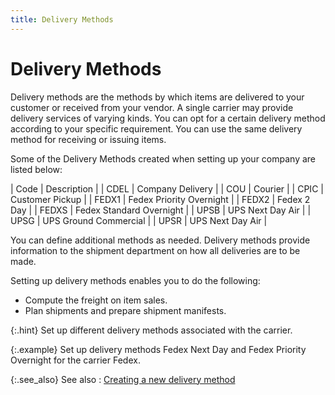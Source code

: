 ```yaml
---
title: Delivery Methods
---
```


# Delivery Methods


Delivery methods are the methods by which items are delivered to your  customer or received from your vendor. A single carrier may provide delivery  services of varying kinds. You can opt for a certain delivery method according  to your specific requirement. You can use the same delivery method for  receiving or issuing items.


Some of the Delivery Methods created when setting up your company are  listed below:


| Code | Description |
| CDEL | Company Delivery |
| COU | Courier |
| CPIC | Customer Pickup |
| FEDX1 | Fedex Priority Overnight |
| FEDX2 | Fedex 2 Day |
| FEDXS | Fedex Standard Overnight |
| UPSB | UPS Next Day Air |
| UPSG | UPS Ground Commercial |
| UPSR | UPS Next Day Air |



You can define additional methods as needed. Delivery methods provide  information to the shipment department on how all deliveries are to be  made.


Setting up delivery methods enables you to do the following:

- Compute the  freight on item sales.
- Plan shipments  and prepare shipment manifests.



{:.hint}
Set up different delivery methods associated with the carrier.


{:.example}
Set up delivery methods Fedex Next Day and Fedex Priority Overnight  for the carrier Fedex.


{:.see_also}
See also
: [Creating  a new delivery method]({{site.sc_baseurl}}/options/everest-freight-estimator/delivery-methods/set-up-a-delivery-method/creating_a_new_delivery_method.html)
